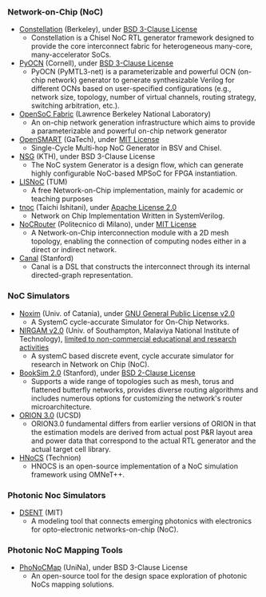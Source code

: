 ### Network-on-Chip (NoC)
+ [Constellation](https://github.com/ucb-bar/constellation) (Berkeley), under [BSD 3-Clause License](https://github.com/ucb-bar/constellation/blob/master/LICENSE)
  - Constellation is a Chisel NoC RTL generator framework designed to provide the core interconnect fabric for heterogeneous many-core, many-accelerator SoCs.
+ [PyOCN](https://github.com/cornell-brg/pymtl3-net) (Cornell), under [BSD 3-Clause License](https://github.com/cornell-brg/pymtl3-net/blob/master/LICENSE)
  - PyOCN (PyMTL3-net) is a parameterizable and powerful OCN (on-chip network) generator to generate synthesizable Verilog for different OCNs based on user-specified configurations (e.g., network size, topology, number of virtual channels, routing strategy, switching arbitration, etc.).
+ [OpenSoC Fabric](https://github.com/LBL-CoDEx/OpenSoCFabric) (Lawrence Berkeley National Laboratory)
  - An on-chip network generation infrastructure which aims to provide a parameterizable and powerful on-chip network generator
+ [OpenSMART](https://github.com/hyoukjun/OpenSMART) (GaTech), under [MIT License](https://github.com/hyoukjun/OpenSMART/blob/master/LICENSE)
  - Single-Cycle Multi-hop NoC Generator in BSV and Chisel.
+ [NSG](https://noctegra.github.io/) (KTH), under BSD 3-Clause License
  - The NoC system Generator is a design flow, which can generate highly configurable NoC-based MPSoC for FPGA instantiation.
+ [LISNoC](https://github.com/TUM-LIS/lisnoc) (TUM)
  - A free Network-on-Chip implementation, mainly for academic or teaching purposes
+ [tnoc](https://github.com/taichi-ishitani/tnoc) (Taichi Ishitani), under [Apache License 2.0](https://github.com/taichi-ishitani/tnoc/blob/master/LICENSE)
  - Network on Chip Implementation Written in SystemVerilog.
+ [NoCRouter](https://github.com/agalimberti/NoCRouter) (Politecnico di Milano), under [MIT License](https://github.com/agalimberti/NoCRouter/blob/master/LICENSE)
  - A Network-on-Chip interconnection module with a 2D mesh topology, enabling the connection of computing nodes either in a direct or indirect network.
+ [Canal](https://github.com/StanfordAHA/canal) (Stanford)
  - Canal is a DSL that constructs the interconnect through its internal directed-graph representation.

### NoC Simulators
+ [Noxim](https://github.com/davidepatti/noxim) (Univ. of Catania), under [GNU General Public License v2.0](https://github.com/davidepatti/noxim/blob/master/doc/LICENSE.txt)
  - A SystemC cycle-accurate Simulator for On-Chip Networks.
+ [NIRGAM v2.0](http://nirgam.ecs.soton.ac.uk/) (Univ. of Southampton, Malaviya National Institute of Technology), [limited to non-commercial educational and research activities](http://nirgam.ecs.soton.ac.uk/Download.php)
  - A systemC based discrete event, cycle accurate simulator for research in Network on Chip (NoC).
+ [BookSim 2.0](https://github.com/booksim/booksim2) (Stanford), under [BSD 2-Clause License](https://github.com/booksim/booksim2/blob/master/LICENSE.md)
  - Supports a wide range of topologies such as mesh, torus and flattened butterfly networks, provides diverse routing algorithms and includes numerous options for customizing the network's router microarchitecture.
+ [ORION 3.0](https://vlsicad.ucsd.edu/ORION3/) (UCSD)
  - ORION3.0 fundamental differs from earlier versions of ORION in that the estimation models are derived from actual post P&R layout area and power data that correspond to the actual RTL generator and the actual target cell library.
+ [HNoCS](https://github.com/yanivbi/HNOCS) (Technion)
  - HNOCS is an open-source implementation of a NoC simulation framework using OMNeT++.

### Photonic Noc Simulators
- [DSENT](https://sites.google.com/site/mitdsent/) (MIT)
  - A modeling tool that connects emerging photonics with electronics for opto-electronic networks-on-chip (NoC).

### Photonic NoC Mapping Tools
- [PhoNoCMap](http://wpage.unina.it/edoardo.fusella/phonocmap/) (UniNa), under BSD 3-Clause License
  - An open-source tool for the design space exploration of photonic NoCs mapping solutions.
